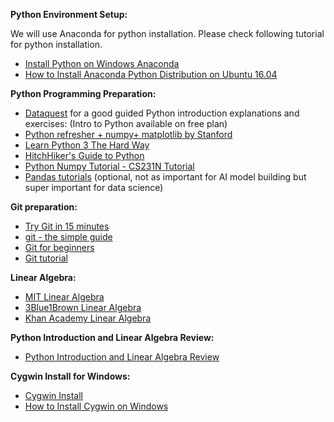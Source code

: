 **Python Environment Setup:**

We will use Anaconda for python installation. Please check following tutorial for python installation.
- [Install Python on Windows Anaconda](https://medium.com/@GalarnykMichael/install-python-on-windows-anaconda-c63c7c3d1444)
- [How to Install Anaconda Python Distribution on Ubuntu 16.04](https://www.digitalocean.com/community/tutorials/how-to-install-the-anaconda-python-distribution-on-ubuntu-16-04)

**Python Programming Preparation:**
- [Dataquest](https://www.dataquest.io/m/1/python-basics) for a good guided Python introduction explanations and exercises: (Intro to Python available on free plan)
- [Python refresher + numpy+ matplotlib by Stanford](https://github.com/kuleshov/cs228-material/blob/master/tutorials/python/cs228-python-tutorial.ipynb)
- [Learn Python 3 The Hard Way](https://learnpythonthehardway.org/python3/)
- [HitchHiker's Guide to Python](http://docs.python-guide.org/en/latest/) 
- [Python Numpy Tutorial - CS231N Tutorial](http://cs231n.github.io/python-numpy-tutorial/) 
- [Pandas tutorials](https://bitbucket.org/hrojas/learn-pandas) (optional, not as important for AI model building but super important for data science)

**Git preparation:**
- [Try Git in 15 minutes](https://try.github.io/levels/1/challenges/1)
- [git - the simple guide](http://rogerdudler.github.io/git-guide/)
- [Git for beginners](https://www.sitepoint.com/git-for-beginners/)
- [Git tutorial](https://www.learnenough.com/git-tutorial)

**Linear Algebra:**
- [MIT Linear Algebra](https://ocw.mit.edu/courses/mathematics/18-06-linear-algebra-spring-2010/)
- [3Blue1Brown Linear Algebra](https://www.youtube.com/playlist?list=PLZHQObOWTQDPD3MizzM2xVFitgF8hE_ab)
- [Khan Academy Linear Algebra](https://www.khanacademy.org/math/linear-algebra)

**Python Introduction and Linear Algebra Review:**
- [Python Introduction and Linear Algebra Review](https://web.stanford.edu/class/cs231a/section/section1.pdf)

**Cygwin Install for Windows:**
- [Cygwin Install](https://cygwin.com/install.html)
- [How to Install Cygwin on Windows](https://www.youtube.com/watch?v=hh-V6el8Oxk)
